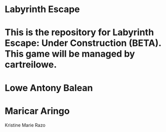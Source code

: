 
Labyrinth Escape
======================
This is the repository for Labyrinth Escape: Under Construction (BETA). This game will be managed by cartreilowe.
==========
Lowe Antony Balean
=========
Maricar Aringo
=========
Kristine Marie Razo

